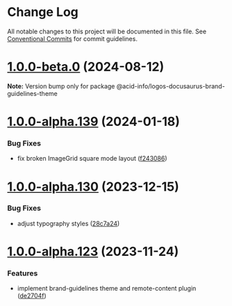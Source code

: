 # Change Log

All notable changes to this project will be documented in this file.
See [Conventional Commits](https://conventionalcommits.org) for commit guidelines.

# [1.0.0-beta.0](https://github.com/acid-info/logos-docusaurus-plugins/compare/v1.0.0-alpha.179...v1.0.0-beta.0) (2024-08-12)

**Note:** Version bump only for package @acid-info/logos-docusaurus-brand-guidelines-theme

# [1.0.0-alpha.139](https://github.com/acid-info/logos-docusaurus-plugins/compare/v1.0.0-alpha.138...v1.0.0-alpha.139) (2024-01-18)

### Bug Fixes

- fix broken ImageGrid square mode layout ([f243086](https://github.com/acid-info/logos-docusaurus-plugins/commit/f243086542c3caa16db56489a19bcd786064ef6e))

# [1.0.0-alpha.130](https://github.com/acid-info/logos-docusaurus-plugins/compare/v1.0.0-alpha.129...v1.0.0-alpha.130) (2023-12-15)

### Bug Fixes

- adjust typography styles ([28c7a24](https://github.com/acid-info/logos-docusaurus-plugins/commit/28c7a24605108b94a92568f039a9815d0318e56c))

# [1.0.0-alpha.123](https://github.com/acid-info/logos-docusaurus-plugins/compare/v1.0.0-alpha.122...v1.0.0-alpha.123) (2023-11-24)

### Features

- implement brand-guidelines theme and remote-content plugin ([de2704f](https://github.com/acid-info/logos-docusaurus-plugins/commit/de2704f7e52918648eb542156c5a8d6acb48cc07))
